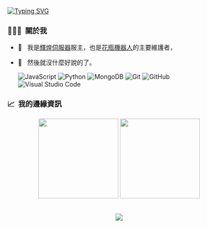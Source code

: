 
[![Typing SVG](https://readme-typing-svg.herokuapp.com?font=Fira+Code&pause=1000&color=F7E1A4&width=435&lines=%E5%93%88%E5%9B%89%E6%88%91%E6%98%AFRiceChen_%EF%BC%8C%E6%88%91%E6%B2%92%E6%83%B3%E5%88%B0%E6%9C%89%E4%BA%BA%E6%9C%83%E6%89%BE%E5%88%B0%E9%80%99%E8%A3%A1%E3%84%9D)](https://github.com/RICE0707)

<h3> 👨🏻‍💻 &nbsp;關於我 </h3>

- 💼 &nbsp; 我是[輝煌伺服器](https://discord.gg/5MHGpAFGEN)服主，也是[花瓶機器人](https://github.com/RICE0707/Elysia_Bot)的主要維護者，
- 💬 &nbsp; 然後就沒什麼好說的了。

  ![JavaScript](https://img.shields.io/badge/-JavaScript-333333?style=for-the-badge&logo=javascript)
  ![Python](https://img.shields.io/badge/-Python-333333?style=for-the-badge&logo=python)
  ![MongoDB](https://img.shields.io/badge/-MongoDB-333333?style=for-the-badge&logo=mongodb)
  ![Git](https://img.shields.io/badge/-Git-333333?style=for-the-badge&logo=git)
  ![GitHub](https://img.shields.io/badge/-GitHub-333333?style=for-the-badge&logo=github)
  ![Visual Studio Code](https://img.shields.io/badge/-Visual%20Studio%20Code-333333?style=for-the-badge&logo=visual-studio-code&logoColor=007ACC)

<h3> 📈 &nbsp;我的邊緣資訊</h3>

<div align="center">

  <img height="180em" src="https://github-readme-stats.vercel.app/api?username=RICE0707&theme=dark&show_icons=true" />

  <img height="180em" src="https://github-readme-stats.vercel.app/api/top-langs/?username=RICE0707&theme=dark&layout=compact&langs_count=10&hide=Shell&card_width=400" />

</div>

<br/>

<div align="center">

  ![](https://github-readme-streak-stats.herokuapp.com/?user=RICE0707&theme=radical)

</div>
